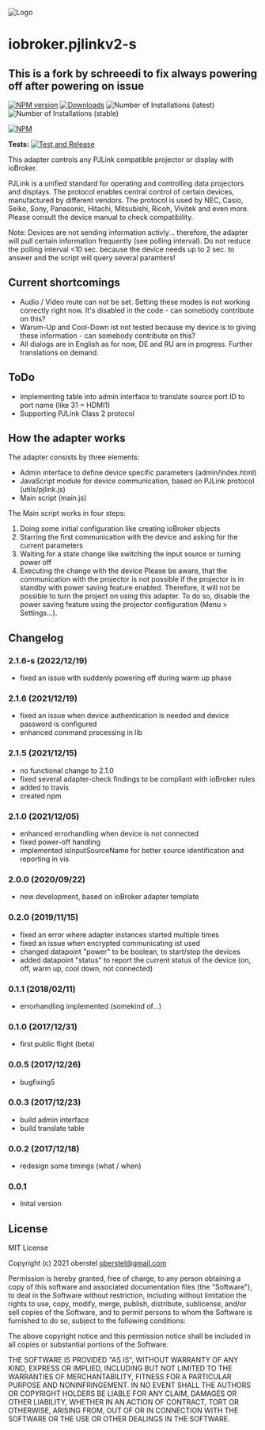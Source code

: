![Logo](admin/pjlink.png)
# iobroker.pjlinkv2-s

## This is a fork by schreeedi to fix always powering off after powering on issue

[![NPM version](http://img.shields.io/npm/v/iobroker.pjlinkv2-s.svg)](https://www.npmjs.com/package/iobroker.pjlinkv2-s)
[![Downloads](https://img.shields.io/npm/dm/iobroker.pjlinkv2-s.svg)](https://www.npmjs.com/package/iobroker.pjlinkv2-s)
![Number of Installations (latest)](http://iobroker.live/badges/pjlinkv2-s-installed.svg)
![Number of Installations (stable)](http://iobroker.live/badges/pjlinkv2-s-stable.svg)

[![NPM](https://nodei.co/npm/iobroker.pjlinkv2-s.png?downloads=true)](https://nodei.co/npm/iobroker.pjlinkv2-s/)

**Tests:** [![Test and Release](https://github.com/schreeedi/iobroker.pjlinkv2-s/actions/workflows/test-and-release.yml/badge.svg)](https://github.com/schreeedi/iobroker.pjlinkv2-s/actions/workflows/test-and-release.yml)                                                                                  

This adapter controls any PJLink compatible projector or display with ioBroker.

PJLink is a unified standard for operating and controlling data projectors and displays. The protocol enables central control of certain devices, manufactured by different vendors. The protocol is used by NEC, Casio, Seiko, Sony, Panasonic, Hitachi, Mitsubishi, Ricoh, Vivitek and even more. Please consult the device manual to check compatibility.

Note: Devices are not sending information activly... therefore, the adapter will pull certain information frequently (see polling interval). Do not reduce the polling interval <10 sec. because the device needs up to 2 sec. to answer and the script will query several paramters!

## Current shortcomings
- Audio / Video mute can not be set. Setting these modes is not working correctly right now. It's disabled in the code - can somebody contribute on this?
- Warum-Up and Cool-Down ist not tested because my device is to giving these information - can somebody contribute on this? 
- All dialogs are in English as for now, DE and RU are in progress. Further translations on demand.

## ToDo
- Implementing table into admin interface to translate source port ID to port name (like 31 = HDMI1)
- Supporting PJLink Class 2 protocol

## How the adapter works
The adapter consists by three elements:
-	Admin interface to define device specific parameters (admin/index.html)
-	JavaScript module for device communication, based on PJLink protocol (utils/pjlink.js)
-	Main script (main.js)

The Main script works in four steps:
1)	Doing some initial configuration like creating ioBroker objects
2)	Starring the first communication with the device and asking for the current parameters
3)	Waiting for a state change like switching the input source or turning power off
4)	Executing the change with the device
Please be aware, that the communication with the projector is not possible if the projector is in standby with power saving feature enabled. Therefore, it will not be possible to turn the project on using this adapter. To do so, disable the power saving feature using the projector configuration (Menu > Settings...).

## Changelog
### 2.1.6-s (2022/12/19)
- fixed an issue with suddenly powering off during warm up phase

### 2.1.6 (2021/12/19)
- fixed an issue when device authentication is needed and device password is configured
- enhanced command processing in lib

### 2.1.5 (2021/12/15)
- no functional change to 2.1.0 
- fixed several adapter-check findings to be compliant with ioBroker rules
- added to travis
- created npm

### 2.1.0 (2021/12/05)
- enhanced errorhandling when device is not connected
- fixed power-off handling
- implemented isInputSourceName for better source identification and reporting in vis 

### 2.0.0 (2020/09/22)
- new development, based on ioBroker adapter template 

### 0.2.0 (2019/11/15)
- fixed an error where adapter instances started multiple times
- fixed an issue when encrypted communicating ist used
- changed datapoint "power" to be boolean, to start/stop the devices
- added datapoint "status" to report the current status of the device (on, off, warm up, cool down, not connected)

### 0.1.1 (2018/02/11)
- errorhandling implemented (somekind of...)

### 0.1.0 (2017/12/31)
- first public flight (beta)

### 0.0.5 (2017/12/26)
- bugfixing5
### 0.0.3 (2017/12/23)
- build admin interface
- build translate table

### 0.0.2 (2017/12/18)
- redesign some timings (what / when)

### 0.0.1
- Inital version

## License
MIT License

Copyright (c) 2021 oberstel <oberstel@gmail.com>

Permission is hereby granted, free of charge, to any person obtaining a copy
of this software and associated documentation files (the "Software"), to deal
in the Software without restriction, including without limitation the rights
to use, copy, modify, merge, publish, distribute, sublicense, and/or sell
copies of the Software, and to permit persons to whom the Software is
furnished to do so, subject to the following conditions:

The above copyright notice and this permission notice shall be included in all
copies or substantial portions of the Software.

THE SOFTWARE IS PROVIDED "AS IS", WITHOUT WARRANTY OF ANY KIND, EXPRESS OR
IMPLIED, INCLUDING BUT NOT LIMITED TO THE WARRANTIES OF MERCHANTABILITY,
FITNESS FOR A PARTICULAR PURPOSE AND NONINFRINGEMENT. IN NO EVENT SHALL THE
AUTHORS OR COPYRIGHT HOLDERS BE LIABLE FOR ANY CLAIM, DAMAGES OR OTHER
LIABILITY, WHETHER IN AN ACTION OF CONTRACT, TORT OR OTHERWISE, ARISING FROM,
OUT OF OR IN CONNECTION WITH THE SOFTWARE OR THE USE OR OTHER DEALINGS IN THE
SOFTWARE.
